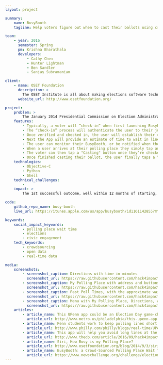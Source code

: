 ```yaml
---
layout: project

summary:
    name: BusyBooth
    tagline: Help voters figure out when to cast their ballots using crowd-sourced polling place wait times

team:
    - year: 2016
      semester: Spring
      pm: Krishna Bharathala
      developers:
          - Cathy Chen
          - Hunter Lightman
          - Ben Sandler
          - Sanjay Subramanian

client:
    - name: OSET Foundation
      description: >
        The OSET Institute is all about making elections software technology publicly available in order to increase verification, accuracy, security, and transparency (in process), and ensure that ballots are counted as cast.  The work is all about integrity in election
      website_url: http://www.osetfoundation.org/

project:
    problem: >
        The January 2014 Presidential Commission on Election Administration (PCEA) report, triggered by the extraordinarily long lines witnessed in the 2012 Presidential election, includes several recommendations whose goal is to improve the voter experience. One way to address the polling place wait time and reduce line length is providing better and faster information to the voters who make up those lines, which could allow them to determine the best time to go, thus smoothing the traffic spikes that typically occur at certain times of the day. BusyBooth directly addresses that problem with an open source, mobile App that informs voters of the expected wait time at their assigned polling place based on self-reported information from others already in line and/or casting their ballots.
    features:
        - Typically, a voter will “check-in” when first launching BusyBooth on their mobile device.
        - The “check-in” process will authenticate the user to their jurisdiction’s clerk and verify that the individual is properly registered to vote. Of course, the system will verify that an Election Day is occurring and this individual is eligible to cast a ballot for the precinct they are registered to vote in. 
        - Once verified and checked in, the user will establish their current location (i.e., similar to pin dropping in ride share Apps such as Uber or Lyft).  With their starting location established, the App ( using the Google Maps API) will assist the user in determining first, the amount of time required to reach their assigned polling place. 
        - Next the App will provide an estimate of time to wait in line to cast a ballot based on others who have self-reported their current time to wait for that precinct.  By way of crowd sourcing wait time data, a composite wait time estimate is created. 
        - The user can monitor their BusyBooth, or be notified when the wait time reaches a tolerable amount of time as pre-set by the user. 
        - When a user arrives at their polling place they simply tap an "Arrival" button. It is possible the App could notice their arrival based on GPS proximity data and verify with the user that they intend to mark themselves as “arrived” for purposes of adding to the crowd-sourced wait time data set. 
        - The voter can then tap a "Casting" button once they’re checked-in with the Clerk and have received their ballot prior to putting their phone away ( as required in many polling places today.) 
        - Once finished casting their ballot, the user finally taps a “Done” button to end their total time at the polling place.  Here again, it is possible the App could notice their departure based on GPS proximity data and verify with the user that they intend to mark themselves as “Done” for purposes of adding to the crowd-sourced wait time data set. 
    technologies:
        - Objective-C
        - Python
        - Shell
    technical_challenges:
        - 
    impact: >
        The 1st successful outcome, well within 12 months of starting, would be the development, and preliminary usability testing for BusyBooth for an Election. A 2nd successful outcome would be the use of BusyBooth technology to support our collaboration with the Bipartisan Policy Center to improve their tools for studying long lines at polling places. A 3rd and important successful outcome over a 6-12 month timeframe after introduction of BusyBooth would be widespread adoption of the required API support of election jurisdictions to enable broader usage of the App, which would in turn, provide more data useful for elections officials seeking solutions to polling place operational efficiency issues.

code:
    github_repo_name: busy-booth
    live_url: https://itunes.apple.com/us/app/busybooth/id1161142855?mt=8

keywords:
    social_impact_keywords:
        - polling place wait time
        - elections
        - civic engagement
    tech_keywords:
        - crowdsourcing
        - open data
        - real-time data

media:
    screenshots:
        - screenshot_caption: Directions with time in minutes
          screenshot_url: https://raw.githubusercontent.com/hack4impact/busy-booth/master/screen696x696.jpeg
        - screenshot_caption: My Polling Place with address and buttons to View Wait Time and Get Driving Directions
          screenshot_url: https://raw.githubusercontent.com/hack4impact/busy-booth/master/screen696x696%20(1).jpeg
        - screenshot_caption: Past Poll Times, with the approximate wait time and past wait times every hour 
          screenshot_url: https://raw.githubusercontent.com/hack4impact/busy-booth/master/screen696x696%20(2).jpeg
        - screenshot_caption: Menu with My Polling Place, Directions, and Past Poll Times
          screenshot_url: https://raw.githubusercontent.com/hack4impact/busy-booth/master/screen696x696%20(3).jpeg
    articles:
        - article_name: This UPenn app could be an Election Day game-changer
          article_url: http://www.metro.us/philadelphia/this-upenn-app-could-be-an-election-day-game-changer/zsJpjb---VtPLDYDwg787E/
        - article_name: Penn students work to keep polling lines short
          article_url: http://www.philly.com/philly/blogs/real-time/UPenn-students-work-to-shorten-polling-lines.html
        - article_name: This app will help you avoid long lines at the voting booth on Election Day
          article_url: http://www.thedp.com/article/2016/09/hack4impact-strives-to-increase-voter-turnout
        - article_name: Siri, How Busy is my Polling Place?
          article_url: http://www.osetfoundation.org/blog/2014/9/3/siri-how-busy-is-my-polling-place
        - article_name: BusyBooth: a Crowd-Sourced Polling Place Wait Time Monitor to Determine the Best Time to Cast Your Ballot.
          article_url: https://www.newschallenge.org/challenge/elections/entries/use-busybooth-a-crowd-sourced-polling-place-wait-time-monitor-to-determine-the-best-time-to-cast-your-ballot
---
```

